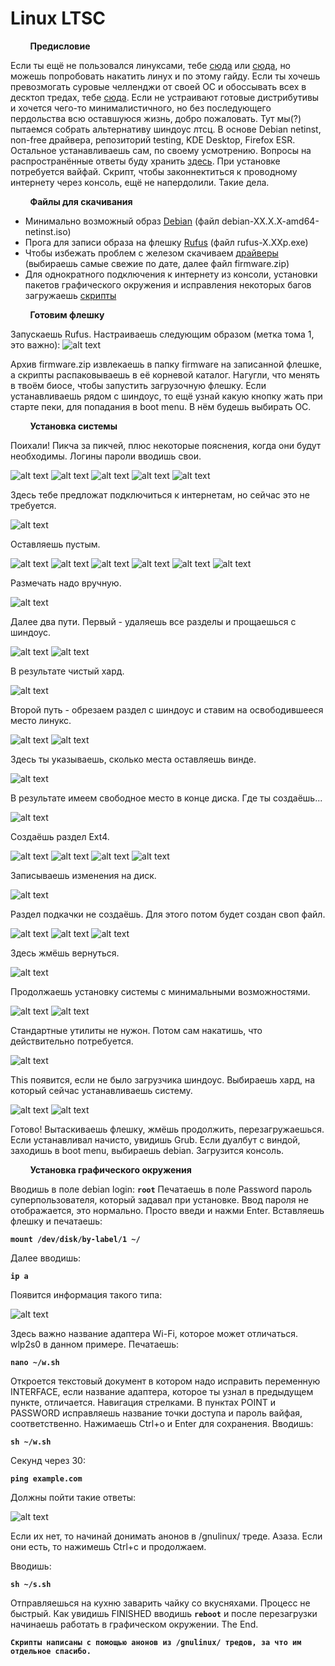 # Linux LTSC

&nbsp;&nbsp;&nbsp;&nbsp;&nbsp;&nbsp;&nbsp;&nbsp;**Предисловие**

Если ты ещё не пользовался линуксами, тебе [сюда](https://linuxmint-installation-guide.readthedocs.io/ru/latest/) или [сюда](https://help.ubuntu.ru/wiki/установка_и_обновление_системы), но можешь попробовать накатить линух и по этому гайду.
Если ты хочешь превозмогать суровые челленджи от своей ОС и обоссывать всех в десктоп тредах, тебе [сюда](https://wiki.archlinux.org/title/installation_guide).
Если не устраивают готовые дистрибутивы и хочется чего-то минималистичного, но без последующего пердольства всю оставшуюся жизнь, добро пожаловать. Тут мы(?) пытаемся собрать альтернативу шиндоус лтсц. В основе Debian netinst, non-free драйвера, репозиторий testing, KDE Desktop, Firefox ESR. Остальное устанавливаешь сам, по своему усмотрению. Вопросы на распространённые ответы буду хранить [здесь](https://github.com/simple-2ch/linux-ltsc/blob/main/qq.md). При установке потребуется вайфай. Скрипт, чтобы законнектиться к проводному интернету через консоль, ещё не напердолили. Такие дела. 

&nbsp;&nbsp;&nbsp;&nbsp;&nbsp;&nbsp;&nbsp;&nbsp;**Файлы для скачивания**

- Минимально возможный образ [Debian](https://www.debian.org/download.ru.html) (файл debian-XX.X.X-amd64-netinst.iso)
- Прога для записи образа на флешку [Rufus](https://github.com/pbatard/rufus/releases/latest) (файл rufus-X.XXp.exe)
- Чтобы избежать проблем с железом скачиваем [драйверы](https://cdimage.debian.org/cdimage/unofficial/non-free/firmware/testing/) (выбираешь самые свежие по дате, далее файл firmware.zip)
- Для однократного подключения к интернету из консоли, установки пакетов графического окружения и исправления некоторых багов загружаешь [скрипты](https://github.com/simple-2ch/linux-ltsc/raw/main/scripts/scripts.zip)

&nbsp;&nbsp;&nbsp;&nbsp;&nbsp;&nbsp;&nbsp;&nbsp;**Готовим флешку**

Запускаешь Rufus. Настраиваешь следующим образом (метка тома 1, это важно):
![alt text](https://github.com/simple-2ch/linux-ltsc/blob/main/images/rufus.jpg?raw=true)

Архив firmware.zip извлекаешь в папку firmware на записанной флешке, а скрипты распаковываешь в её корневой каталог. Нагугли, что менять в твоём биосе, чтобы запустить загрузочную флешку. Если устанавливаешь рядом с шиндоус, то ещё узнай какую кнопку жать при старте пеки, для попадания в boot menu. В нём будешь выбирать ОС.

&nbsp;&nbsp;&nbsp;&nbsp;&nbsp;&nbsp;&nbsp;&nbsp;**Установка системы**

Поихали! Пикча за пикчей, плюс некоторые пояснения, когда они будут необходимы. Логины пароли вводишь свои.

![alt text](https://github.com/simple-2ch/linux-ltsc/blob/main/images/1.jpg?raw=true)
![alt text](https://github.com/simple-2ch/linux-ltsc/blob/main/images/2.jpg?raw=true)
![alt text](https://github.com/simple-2ch/linux-ltsc/blob/main/images/3.jpg?raw=true)
![alt text](https://github.com/simple-2ch/linux-ltsc/blob/main/images/4.jpg?raw=true)
![alt text](https://github.com/simple-2ch/linux-ltsc/blob/main/images/5.jpg?raw=true)

Здесь тебе предложат подключиться к интернетам, но сейчас это не требуется.

![alt text](https://github.com/simple-2ch/linux-ltsc/blob/main/images/6.jpg?raw=true)

Оставляешь пустым.

![alt text](https://github.com/simple-2ch/linux-ltsc/blob/main/images/7.jpg?raw=true)
![alt text](https://github.com/simple-2ch/linux-ltsc/blob/main/images/8.jpg?raw=true)
![alt text](https://github.com/simple-2ch/linux-ltsc/blob/main/images/9.jpg?raw=true)
![alt text](https://github.com/simple-2ch/linux-ltsc/blob/main/images/10.jpg?raw=true)
![alt text](https://github.com/simple-2ch/linux-ltsc/blob/main/images/11.jpg?raw=true)
![alt text](https://github.com/simple-2ch/linux-ltsc/blob/main/images/12.jpg?raw=true)

Размечать надо вручную.

![alt text](https://github.com/simple-2ch/linux-ltsc/blob/main/images/13.jpg?raw=true)

Далее два пути. Первый - удаляешь все разделы и прощаешься с шиндоус.

![alt text](https://github.com/simple-2ch/linux-ltsc/blob/main/images/14.00.jpg?raw=true)
![alt text](https://github.com/simple-2ch/linux-ltsc/blob/main/images/14.01.jpg?raw=true)

В результате чистый хард.

![alt text](https://github.com/simple-2ch/linux-ltsc/blob/main/images/14.02.jpg?raw=true)

Второй путь - обрезаем раздел с шиндоус и ставим на освободившееся место линукс.

![alt text](https://github.com/simple-2ch/linux-ltsc/blob/main/images/14.11.jpg?raw=true)
![alt text](https://github.com/simple-2ch/linux-ltsc/blob/main/images/14.12.jpg?raw=true)

Здесь ты указываешь, сколько места оставляешь винде.

![alt text](https://github.com/simple-2ch/linux-ltsc/blob/main/images/14.13.jpg?raw=true)

В результате имеем свободное место в конце диска. Где ты создаёшь...

![alt text](https://github.com/simple-2ch/linux-ltsc/blob/main/images/14.14.jpg?raw=true)

Создаёшь раздел Ext4.

![alt text](https://github.com/simple-2ch/linux-ltsc/blob/main/images/15.jpg?raw=true)
![alt text](https://github.com/simple-2ch/linux-ltsc/blob/main/images/16.jpg?raw=true)
![alt text](https://github.com/simple-2ch/linux-ltsc/blob/main/images/17.jpg?raw=true)
![alt text](https://github.com/simple-2ch/linux-ltsc/blob/main/images/18.jpg?raw=true)

Записываешь изменения на диск.

![alt text](https://github.com/simple-2ch/linux-ltsc/blob/main/images/19.jpg?raw=true)

Раздел подкачки не создаёшь. Для этого потом будет создан своп файл.

![alt text](https://github.com/simple-2ch/linux-ltsc/blob/main/images/20.jpg?raw=true)
![alt text](https://github.com/simple-2ch/linux-ltsc/blob/main/images/21.jpg?raw=true)
![alt text](https://github.com/simple-2ch/linux-ltsc/blob/main/images/22.jpg?raw=true)

Здесь жмёшь вернуться.

![alt text](https://github.com/simple-2ch/linux-ltsc/blob/main/images/23.jpg?raw=true)

Продолжаешь установку системы с минимальными возможностями.

![alt text](https://github.com/simple-2ch/linux-ltsc/blob/main/images/24.jpg?raw=true)
![alt text](https://github.com/simple-2ch/linux-ltsc/blob/main/images/25.jpg?raw=true)

Стандартные утилиты не нужон. Потом сам накатишь, что действительно потребуется.

![alt text](https://github.com/simple-2ch/linux-ltsc/blob/main/images/26.jpg?raw=true)

This появится, если не было загрузчика шиндоус. Выбираешь хард, на который сейчас устанавливаешь систему.

![alt text](https://github.com/simple-2ch/linux-ltsc/blob/main/images/27.jpg?raw=true)
![alt text](https://github.com/simple-2ch/linux-ltsc/blob/main/images/28.jpg?raw=true)

Готово! Вытаскиваешь флешку, жмёшь продолжить, перезагружаешься. Если устанавливал начисто, увидишь Grub. Если дуалбут с виндой, заходишь в boot menu, выбираешь debian. Загрузится консоль.

&nbsp;&nbsp;&nbsp;&nbsp;&nbsp;&nbsp;&nbsp;&nbsp;**Установка графического окружения**

Вводишь в поле debian login: **`root`**
Печатаешь в поле Password пароль суперпользователя, который задавал при установке. Ввод пароля не отображается, это нормально. Просто введи и нажми Enter.
Вставляешь флешку и печатаешь:

**`mount /dev/disk/by-label/1 ~/`**

Далее вводишь:

**`ip a`**

Появится информация такого типа:

![alt text](https://github.com/simple-2ch/linux-ltsc/blob/main/images/ip.jpg?raw=true)

Здесь важно название адаптера Wi-Fi, которое может отличаться. wlp2s0 в данном примере.
Печатаешь:

**`nano ~/w.sh`**

Откроется текстовый документ в котором надо исправить переменную INTERFACE, если название адаптера, которое ты узнал в предыдущем пункте, отличается. Навигация стрелками. В пунктах POINT и PASSWORD исправляешь название точки доступа и пароль вайфая, соответственно. Нажимаешь Ctrl+o и Enter для сохранения.
Вводишь:

**`sh ~/w.sh`**

Секунд через 30:

**`ping example.com`**

Должны пойти такие ответы:

![alt text](https://github.com/simple-2ch/linux-ltsc/blob/main/images/ping.jpg?raw=true)

Если их нет, то начинай донимать анонов в /gnulinux/ треде. Азаза. Если они есть, то нажимешь Ctrl+с и продолжаем.

Вводишь:

**`sh ~/s.sh`**

Отправляешься на кухню заварить чайку со вкусняхами. Процесс не быстрый. Как увидишь FINISHED вводишь **`reboot`** и после перезагрузки начинаешь работать в графическом окружении. The End.

**`Скрипты написаны с помощью анонов из /gnulinux/ тредов, за что им отдельное спасибо.`**
